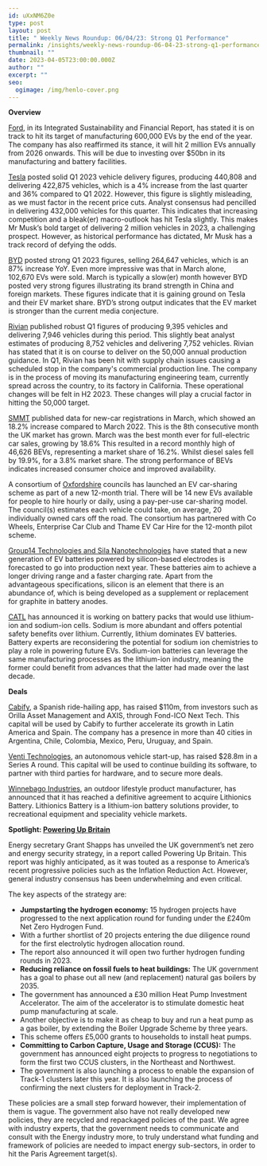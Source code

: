 ```yaml
---
id: uXxNM6Z0e
type: post
layout: post
title: " Weekly News Roundup: 06/04/23: Strong Q1 Performance"
permalink: /insights/weekly-news-roundup-06-04-23-strong-q1-performance/
thumbnail: ""
date: 2023-04-05T23:00:00.000Z
author: ""
excerpt: ""
seo:
  ogimage: /img/henlo-cover.png
---
```

**Overview**

[Ford](https://corporate.ford.com/content/dam/corporate/us/en-us/documents/reports/2023-integrated-sustainability-and-financial-report-summary.pdf), in its Integrated Sustainability and Financial Report, has stated it is on track to hit its target of manufacturing 600,000 EVs by the end of the year. The company has also reaffirmed its stance, it will hit 2 million EVs annually from 2026 onwards. This will be due to investing over $50bn in its manufacturing and battery facilities.

[Tesla](https://www.reuters.com/business/autos-transportation/tesla-misses-first-quarter-delivery-estimates-2023-04-02/) posted solid Q1 2023 vehicle delivery figures, producing 440,808 and delivering 422,875 vehicles, which is a 4% increase from the last quarter and 36% compared to Q1 2022. However, this figure is slightly misleading, as we must factor in the recent price cuts. Analyst consensus had pencilled in delivering 432,000 vehicles for this quarter. This indicates that increasing competition and a bleak(er) macro-outlook has hit Tesla slightly. This makes Mr Musk’s bold target of delivering 2 million vehicles in 2023, a challenging prospect. However, as historical performance has dictated, Mr Musk has a track record of defying the odds.

[BYD](https://thedriven.io/2023/03/30/legacy-auto-faces-disaster-in-china-with-unsellable-cars-as-pollution-crunch-looms/) posted strong Q1 2023 figures, selling 264,647 vehicles, which is an 87% increase YoY. Even more impressive was that in March alone, 102,670 EVs were sold. March is typically a slow(er) month however BYD posted very strong figures illustrating its brand strength in China and foreign markets. These figures indicate that it is gaining ground on Tesla and their EV market share. BYD’s strong output indicates that the EV market is stronger than the current media conjecture.

[Rivian](https://finance.yahoo.com/news/rivian-q1-deliveries-top-estimates-on-track-to-hit-2023-production-forecast-140931343.html?guccounter=1&guce_referrer=aHR0cHM6Ly93d3cuZ29vZ2xlLmNvbS8&guce_referrer_sig=AQAAAAhHVcWA68v5xnrMDd4S3jvLFo2DzgdbYyLjpr873saTX8IuU1OELNWTj9DLa3y6KPAfqGCuLwB9EFyUsgp0yzEr6Q2yGESdgYYLNgE2guwbkO1N9QpgSkpaTboWbKK5-YllHkV79lz1c4oexVcDse_6PIqWcwnSdCOd4WASZMhL) published robust Q1 figures of producing 9,395 vehicles and delivering 7,946 vehicles during this period. This slightly beat analyst estimates of producing 8,752 vehicles and delivering 7,752 vehicles. Rivian has stated that it is on course to deliver on the 50,000 annual production guidance. In Q1, Rivian has been hit with supply chain issues causing a scheduled stop in the company's commercial production line. The company is in the process of moving its manufacturing engineering team, currently spread across the country, to its factory in California. These operational changes will be felt in H2 2023. These changes will play a crucial factor in hitting the 50,000 target.

[SMMT](https://media.smmt.co.uk/march-2023-new-car-registrations/) published data for new-car registrations in March, which showed an 18.2% increase compared to March 2022. This is the 8th consecutive month the UK market has grown. March was the best month ever for full-electric car sales, growing by 18.6% This resulted in a record monthly high of 46,626 BEVs, representing a market share of 16.2%. Whilst diesel sales fell by 19.9%, for a 3.8% market share. The strong performance of BEVs indicates increased consumer choice and improved availability.

A consortium of [Oxfordshire](https://www.bbc.co.uk/news/articles/c80r92nqxy4o) councils has launched an EV car-sharing scheme as part of a new 12-month trial. There will be 14 new EVs available for people to hire hourly or daily, using a pay-per-use car-sharing model. The council(s) estimates each vehicle could take, on average, 20 individually owned cars off the road. The consortium has partnered with Co Wheels, Enterprise Car Club and Thame EV Car Hire for the 12-month pilot scheme.

[Group14 Technologies and Sila Nanotechnologies](https://www.reuters.com/business/autos-transportation/new-silicon-anodes-could-help-ev-batteries-go-farther-charge-faster-2023-04-04/) have stated that a new generation of EV batteries powered by silicon-based electrodes is forecasted to go into production next year. These batteries aim to achieve a longer driving range and a faster charging rate. Apart from the advantageous specifications, silicon is an element that there is an abundance of, which is being developed as a supplement or replacement for graphite in battery anodes.

[CATL](https://europe.autonews.com/automakers/ev-battery-makers-look-sodium-ion-batteries-over-lithium) has announced it is working on battery packs that would use lithium-ion and sodium-ion cells. Sodium is more abundant and offers potential safety benefits over lithium. Currently, lithium dominates EV batteries. Battery experts are reconsidering the potential for sodium ion chemistries to play a role in powering future EVs. Sodium-ion batteries can leverage the same manufacturing processes as the lithium-ion industry, meaning the former could benefit from advances that the latter had made over the last decade.

**Deals**

[Cabify](https://www.reuters.com/technology/ride-hailing-app-cabify-raises-110-mln-expansion-latam-spain-2023-03-29/), a Spanish ride-hailing app, has raised $110m, from investors such as Orilla Asset Management and AXIS, through Fond-ICO Next Tech. This capital will be used by Cabify to further accelerate its growth in Latin America and Spain. The company has a presence in more than 40 cities in Argentina, Chile, Colombia, Mexico, Peru, Uruguay, and Spain.

[Venti Technologies](https://techcrunch.com/2023/03/28/venti-raises-29m-for-autonomous-vehicle-tech-designed-for-industrial-and-logistics-hubs/), an autonomous vehicle start-up, has raised $28.8m in a Series A round. This capital will be used to continue building its software, to partner with third parties for hardware, and to secure more deals.

[Winnebago Industries](https://www.globenewswire.com/news-release/2023/03/27/2634619/0/en/Winnebago-Industries-to-Acquire-Premier-Lithium-ion-Battery-Solutions-Provider-Lithionics-Battery.html), an outdoor lifestyle product manufacturer, has announced that it has reached a definitive agreement to acquire Lithionics Battery. Lithionics Battery is a lithium-ion battery solutions provider, to recreational equipment and speciality vehicle markets.

**Spotlight: [Powering Up Britain](https://assets.publishing.service.gov.uk/government/uploads/system/uploads/attachment_data/file/1147340/powering-up-britain-joint-overview.pdf)**

Energy secretary Grant Shapps has unveiled the UK government’s net zero and energy security strategy, in a report called Powering Up Britain. This report was highly anticipated, as it was touted as a response to America’s recent progressive policies such as the Inflation Reduction Act. However, general industry consensus has been underwhelming and even critical.

The key aspects of the strategy are:

* **Jumpstarting the hydrogen economy:** 15 hydrogen projects have progressed to the next application round for funding under the £240m Net Zero Hydrogen Fund.
* With a further shortlist of 20 projects entering the due diligence round for the first electrolytic hydrogen allocation round.
* The report also announced it will open two further hydrogen funding rounds in 2023. 
* **Reducing reliance on fossil fuels to heat buildings:** The UK government has a goal to phase out all new (and replacement) natural gas boilers by 2035.
* The government has announced a £30 million Heat Pump Investment Accelerator. The aim of the accelerator is to stimulate domestic heat pump manufacturing at scale.
* Another objective is to make it as cheap to buy and run a heat pump as a gas boiler, by extending the Boiler Upgrade Scheme by three years.
* This scheme offers £5,000 grants to households to install heat pumps.
* **Committing to Carbon Capture, Usage and Storage (CCUS):** The government has announced eight projects to progress to negotiations to form the first two CCUS clusters, in the Northeast and Northwest.
* The government is also launching a process to enable the expansion of Track-1 clusters later this year. It is also launching the process of confirming the next clusters for deployment in Track-2.

These policies are a small step forward however, their implementation of them is vague. The government also have not really developed new policies, they are recycled and repackaged policies of the past. We agree with industry experts, that the government needs to communicate and consult with the Energy industry more, to truly understand what funding and framework of policies are needed to impact energy sub-sectors, in order to hit the Paris Agreement target(s).